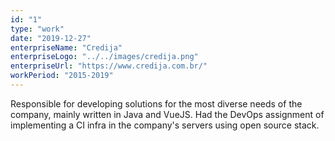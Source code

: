 ```yaml
---
id: "1"
type: "work"
date: "2019-12-27"
enterpriseName: "Credija"
enterpriseLogo: "../../images/credija.png"
enterpriseUrl: "https://www.credija.com.br/"
workPeriod: "2015-2019"
---
```

Responsible for developing solutions for the most diverse needs of the company, mainly written in Java and VueJS. Had the DevOps assignment of implementing a CI infra in the company's servers using open source stack.